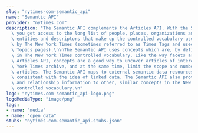 ```yaml
---
slug: "nytimes-com-semantic_api"
name: "Semantic API"
provider: "nytimes.com"
description: "The Semantic API complements the Articles API. With the Semantic API,\
  \ you get access to the long list of people, places, organizations and other locations,\
  \ entities and descriptors that make up the controlled vocabulary used as metadata\
  \ by The New York Times (sometimes referred to as Times Tags and used for Times\
  \ Topics pages).\n\nThe Semantic API uses concepts which are, by definition, terms\
  \ in The New York Times controlled vocabulary. Like the way facets are used in the\
  \ Articles API, concepts are a good way to uncover articles of interest in The New\
  \ York Times archive, and at the same time, limit the scope and number of those\
  \ articles. The Semantic API maps to external semantic data resources, in a fashion\
  \ consistent with the idea of linked data. The Semantic API also provides combination\
  \ and relationship information to other, similar concepts in The New York Times\
  \ controlled vocabulary.\n"
logo: "nytimes.com-semantic_api-logo.png"
logoMediaType: "image/png"
tags:
- name: "media"
- name: "open_data"
stubs: "nytimes.com-semantic_api-stubs.json"
---
```

